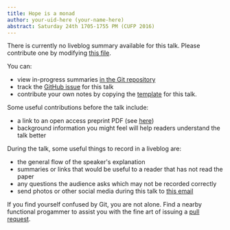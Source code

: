 ```yaml
---
title: Hope is a monad
author: your-uid-here (your-name-here)
abstract: Saturday 24th 1705-1755 PM (CUFP 2016)
---
```


There is currently no liveblog summary available for this talk. Please contribute one by modifying [this file](https://github.com/ocamllabs/icfp2016-blog/blob/master/CUFP/hope-is-a-monad.md).

You can:
* view in-progress summaries [in the Git repository](https://github.com/ocamllabs/icfp2016-blog/tree/master/CUFP/hope-is-a-monad/)
* track the [GitHub issue](https://github.com/ocamllabs/icfp2016-blog/issues/203) for this talk
* contribute your own notes by copying the [template](hope-is-a-monad/template.md) for this talk.

Some useful contributions before the talk include:
* a link to an open access preprint PDF (see [here](https://github.com/gasche/icfp2016-papers))
* background information you might feel will help readers understand the talk better

During the talk, some useful things to record in a liveblog are:
* the general flow of the speaker's explanation
* summaries or links that would be useful to a reader that has not read the paper
* any questions the audience asks which may not be recorded correctly
* send photos or other social media during this talk to [this email](mailto:icfp16.photos@gmail.com?subject=CUFP:hope-is-a-monad)

If you find yourself confused by Git, you are not alone. Find a nearby functional progammer
to assist you with the fine art of issuing a [pull request](https://help.github.com/articles/about-pull-requests/).

